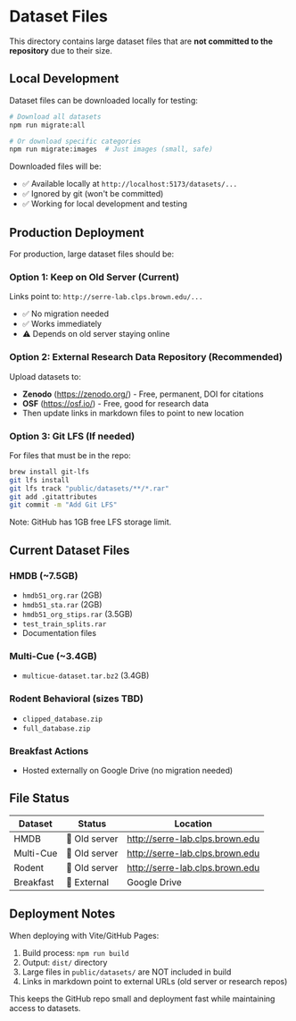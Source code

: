 # Dataset Files

This directory contains large dataset files that are **not committed to the repository** due to their size.

## Local Development

Dataset files can be downloaded locally for testing:

```bash
# Download all datasets
npm run migrate:all

# Or download specific categories
npm run migrate:images  # Just images (small, safe)
```

Downloaded files will be:
- ✅ Available locally at `http://localhost:5173/datasets/...`
- ✅ Ignored by git (won't be committed)
- ✅ Working for local development and testing

## Production Deployment

For production, large dataset files should be:

### Option 1: Keep on Old Server (Current)
Links point to: `http://serre-lab.clps.brown.edu/...`
- ✅ No migration needed
- ✅ Works immediately
- ⚠️ Depends on old server staying online

### Option 2: External Research Data Repository (Recommended)
Upload datasets to:
- **Zenodo** (https://zenodo.org/) - Free, permanent, DOI for citations
- **OSF** (https://osf.io/) - Free, good for research data
- Then update links in markdown files to point to new location

### Option 3: Git LFS (If needed)
For files that must be in the repo:
```bash
brew install git-lfs
git lfs install
git lfs track "public/datasets/**/*.rar"
git add .gitattributes
git commit -m "Add Git LFS"
```
Note: GitHub has 1GB free LFS storage limit.

## Current Dataset Files

### HMDB (~7.5GB)
- `hmdb51_org.rar` (2GB)
- `hmdb51_sta.rar` (2GB)
- `hmdb51_org_stips.rar` (3.5GB)
- `test_train_splits.rar`
- Documentation files

### Multi-Cue (~3.4GB)
- `multicue-dataset.tar.bz2` (3.4GB)

### Rodent Behavioral (sizes TBD)
- `clipped_database.zip`
- `full_database.zip`

### Breakfast Actions
- Hosted externally on Google Drive (no migration needed)

## File Status

| Dataset | Status | Location |
|---------|--------|----------|
| HMDB | 🔗 Old server | http://serre-lab.clps.brown.edu |
| Multi-Cue | 🔗 Old server | http://serre-lab.clps.brown.edu |
| Rodent | 🔗 Old server | http://serre-lab.clps.brown.edu |
| Breakfast | 🔗 External | Google Drive |

## Deployment Notes

When deploying with Vite/GitHub Pages:
1. Build process: `npm run build`
2. Output: `dist/` directory
3. Large files in `public/datasets/` are NOT included in build
4. Links in markdown point to external URLs (old server or research repos)

This keeps the GitHub repo small and deployment fast while maintaining access to datasets.

